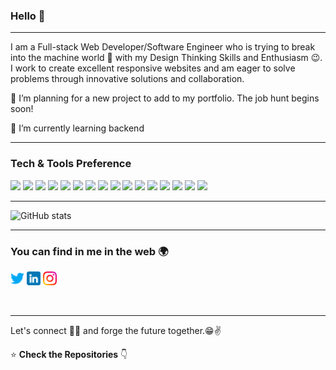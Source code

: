### Hello 👋

---

<!-- <p align="center">
  <img src="#" width="100%" title="Intro Card" alt="Intro Card">
</p> -->

I am a Full-stack Web Developer/Software Engineer who is trying to break into the machine world :robot: with my Design Thinking Skills and Enthusiasm :wink:. 
I work to create excellent responsive websites and am eager to solve problems through innovative solutions and collaboration.
 
 🔭 I’m planning for a new project to add to my portfolio. The job hunt begins soon!
 
 🌱 I’m currently learning backend 

---


### Tech & Tools Preference

<img src = "https://img.shields.io/badge/-HTML5-E34F26?style=flat&logo=html5&logoColor=white"> <img src = "https://img.shields.io/badge/-CSS3-1572B6?style=flat&logo=css3&logoColor=white">
<img src="https://img.shields.io/badge/-Bootstrap-563D7C?style=flat&logo=bootstrap&logoColor=white">
<img src="https://img.shields.io/badge/-JavaScript-eed718?style=flat&logo=javascript&logoColor=ffffff">
<img src="https://img.shields.io/badge/-Sass-cc6699?style=flat&logo=sass&logoColor=ffffff">
<img src="https://img.shields.io/badge/-React-000000?style=flat&logo=react&logoColor=00c8ff">
<img src="https://img.shields.io/badge/-MongoDB-4DB33D?style=flat&logo=mongodb&logoColor=FFFFFF">
<img src="https://img.shields.io/badge/-GraphQL-e535ab?style=flat&logo=graphql&logoColor=FFFFFF">
<img src="https://img.shields.io/badge/-MySQL-F29111?style=flat&logo=mysql&logoColor=FFFFFF">
<img src="https://img.shields.io/badge/-Express.js-787878?style=flat">
<img src="https://img.shields.io/badge/-Node.js-3C873A?style=flat&logo=Node.js&logoColor=white">
<img src="http://img.shields.io/badge/-Git-F1502F?style=flat&logo=git&logoColor=FFFFFF">
<img src="http://img.shields.io/badge/-Github-000000?style=flat&logo=github&logoColor=FFFFFF">
<img src="http://img.shields.io/badge/-VS%20Code-007ACC?style=flat&logo=visual%20studio%20code&logoColor=white">
<img src="http://img.shields.io/badge/-Heroku-430098?style=flat&logo=heroku&logoColor=white">
<img src="https://img.shields.io/badge/-Python-black?style=flat&logo=python&logoColor=white"> 

---

![GitHub stats](https://github-readme-stats.vercel.app/api?username=Selt0&show_icons=true&hide_border=true)

---


### You can find in me in the web 🌍
<!-- [<img align="left" alt="Selt0" width="22px" src="https://raw.githubusercontent.com/iconic/open-iconic/master/svg/globe.svg" />][website] -->
[<img  alt="Selt0 | Twitter" width="22px" src="imgs/twitter.png" />][twitter] 
[<img  alt="Selt0 | LinkedIn" width="22px" src="imgs/linkedin.png" />][linkedin] 
[<img  alt="Selt0 | Instagram" width="22px" src="imgs/instagram.png" />][instagram]

<br/>

---

Let's connect 👨‍💻 and forge the future together.😁✌

:star: **Check the Repositories** 👇

<!-- [website]: https://selt0.github.io/Portfolio/ -->
[twitter]: https://twitter.com/MMocomochi
[instagram]: https://www.instagram.com/gesekkii/
[linkedin]: https://www.linkedin.com/in/michael-martinez-26504a85/
